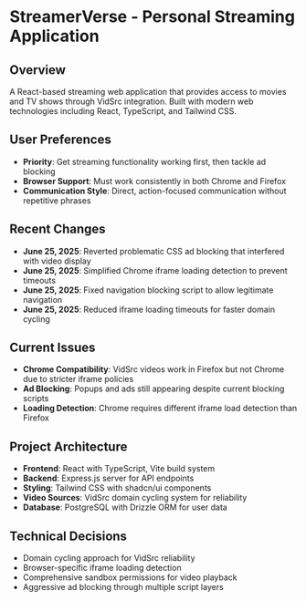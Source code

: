 # StreamerVerse - Personal Streaming Application

## Overview
A React-based streaming web application that provides access to movies and TV shows through VidSrc integration. Built with modern web technologies including React, TypeScript, and Tailwind CSS.

## User Preferences
- **Priority**: Get streaming functionality working first, then tackle ad blocking
- **Browser Support**: Must work consistently in both Chrome and Firefox
- **Communication Style**: Direct, action-focused communication without repetitive phrases

## Recent Changes
- **June 25, 2025**: Reverted problematic CSS ad blocking that interfered with video display
- **June 25, 2025**: Simplified Chrome iframe loading detection to prevent timeouts
- **June 25, 2025**: Fixed navigation blocking script to allow legitimate navigation
- **June 25, 2025**: Reduced iframe loading timeouts for faster domain cycling

## Current Issues
- **Chrome Compatibility**: VidSrc videos work in Firefox but not Chrome due to stricter iframe policies
- **Ad Blocking**: Popups and ads still appearing despite current blocking scripts
- **Loading Detection**: Chrome requires different iframe load detection than Firefox

## Project Architecture
- **Frontend**: React with TypeScript, Vite build system
- **Backend**: Express.js server for API endpoints
- **Styling**: Tailwind CSS with shadcn/ui components
- **Video Sources**: VidSrc domain cycling system for reliability
- **Database**: PostgreSQL with Drizzle ORM for user data

## Technical Decisions
- Domain cycling approach for VidSrc reliability
- Browser-specific iframe loading detection
- Comprehensive sandbox permissions for video playback
- Aggressive ad blocking through multiple script layers